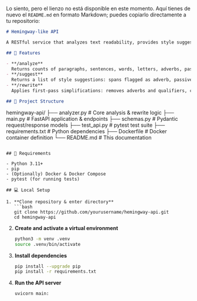 Lo siento, pero el lienzo no está disponible en este momento. Aquí tienes de nuevo el `README.md` en formato Markdown; puedes copiarlo directamente a tu repositorio:

```markdown
# Hemingway-like API

A RESTful service that analyzes text readability, provides style suggestions (adverbs, passive voice, complex phrases, qualifiers), and offers a simple rewrite feature.

## 🚀 Features

- **/analyze**  
  Returns counts of paragraphs, sentences, words, letters, adverbs, passive constructions, complex phrases, qualifiers, and a readability score.
- **/suggest**  
  Returns a list of style suggestions: spans flagged as adverb, passive voice, complex phrase, or qualifier.
- **/rewrite**  
  Applies first-pass simplifications: removes adverbs and qualifiers, converts passive → active prompts, replaces one complex phrase.

## 📁 Project Structure

```

hemingway-api/
├── analyzer.py         # Core analysis & rewrite logic
├── main.py             # FastAPI application & endpoints
├── schemas.py          # Pydantic request/response models
├── test\_api.py         # pytest test suite
├── requirements.txt    # Python dependencies
├── Dockerfile          # Docker container definition
└── README.md           # This documentation

````

## 🔧 Requirements

- Python 3.11+
- pip
- (Optionally) Docker & Docker Compose
- pytest (for running tests)

## 💻 Local Setup

1. **Clone repository & enter directory**  
   ```bash
   git clone https://github.com/yourusername/hemingway-api.git
   cd hemingway-api
````

2. **Create and activate a virtual environment**

   ```bash
   python3 -m venv .venv
   source .venv/bin/activate
   ```

3. **Install dependencies**

   ```bash
   pip install --upgrade pip
   pip install -r requirements.txt
   ```

4. **Run the API server**

   ```bash
   uvicorn main:
   ```